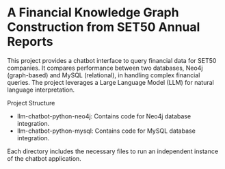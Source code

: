 # A Financial Knowledge Graph Construction from SET50 Annual Reports

This project provides a chatbot interface to query financial data for SET50 companies. It compares performance between two databases, Neo4j (graph-based) and MySQL (relational), in handling complex financial queries. The project leverages a Large Language Model (LLM) for natural language interpretation.


Project Structure

 * llm-chatbot-python-neo4j: Contains code for Neo4j database integration.
 * llm-chatbot-python-mysql: Contains code for MySQL database integration.

Each directory includes the necessary files to run an independent instance of the chatbot application.
